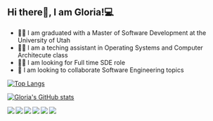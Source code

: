 ## Hi there👋, I am Gloria!💻 
<ul>
  <li>👩‍💻 I am graduated with a Master of Software Development at the University of Utah </li>
  <li>👩‍💼 I am a teching assistant in Operating Systems and Computer Architecute class</li>
  <li>👩‍💼 I am looking for Full time SDE role </li>
  <li>👯 I am looking to collaborate Software Engineering topics</li>
</ul   

[![Top Langs](https://github-readme-stats.vercel.app/api/top-langs/?username=gloriadukuzeyesu&layout=compact&theme=tokyonight)](https://github.com/anuraghazra/github-readme-stats&langs_count=5)
 
<!--  ![Anurag's GitHub stats](https://github-readme-stats.vercel.app/api?username=gloriadukuzeyesu&show_icons=true&theme=tokyonight&count_private=true,issues)
    -->
<!--    ![Anurag's GitHub stats](https://github-readme-stats.vercel.app/api?username=gloriadukuzeyesu&show_icons=true&theme=tokyonight&count_private=true)
    -->
  
  [![Gloria's GitHub stats](https://github-readme-stats.vercel.app/api?username=gloriadukuzeyesu&show_icons=true&theme=tokyonight&count_private=true)](https://github.com/gloriadukuzeyesu/github-readme-stats)
  
<img align="left" src="https://img.shields.io/badge/java-%23ED8B00.svg?style=for-the-badge&logo=java&logoColor=white"/> 

<img  align="left" src="https://img.shields.io/badge/python-3670A0?style=for-the-badge&logo=python&logoColor=ffdd54"/>

<img align="left" src="https://img.shields.io/badge/c++-%2300599C.svg?style=for-the-badge&logo=c%2B%2B&logoColor=white"/>
<img align="left" src="https://img.shields.io/badge/javascript-%23323330.svg?style=for-the-badge&logo=javascript&logoColor=%23F7DF1E" />

<img align="left" src="https://img.shields.io/badge/html5-%23E34F26.svg?style=for-the-badge&logo=html5&logoColor=white" />
<img  src="https://img.shields.io/badge/css3-%231572B6.svg?style=for-the-badge&logo=css3&logoColor=white" />
















